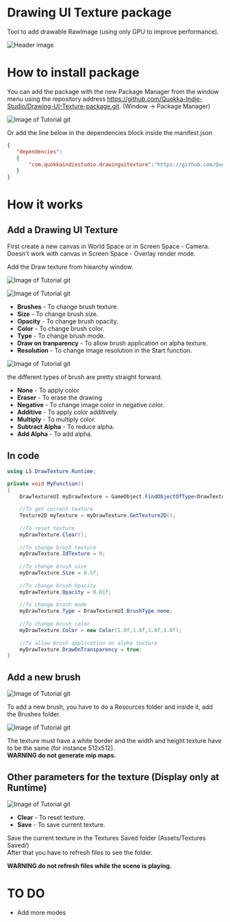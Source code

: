 # Drawing UI Texture package
 Tool to add drawable RawImage (using only GPU to improve performance).
 
![Header image](https://github.com/Quokka-Indie-Studio/Drawing-UI-Texture-package/blob/main/Images/header.gif)
 
# How to install package
You can add the package with the new Package Manager from the window menu using the repository address https://github.com/Quokka-Indie-Studio/Drawing-UI-Texture-package.git. (Window -> Package Manager)

![Image of Tutorial git](https://github.com/Quokka-Indie-Studio/Drawing-UI-Texture-package/blob/main/Images/gitTuto.png)

Or add the line below in the dependencies block inside the manifest.json

```json
{
   "dependencies": 
   {
       "com.quokkaindiestudio.drawinguitexture":"https://github.com/Quokka-Indie-Studio/Drawing-UI-Texture-package.git"
   }
}
```

# How it works
## Add a Drawing UI Texture 
First create a new canvas in World Space or in Screen Space - Camera.<br>
Doesn't work with canvas in Screen Space - Overlay render mode.<br>

Add the Draw texture from hiearchy window.

![Image of Tutorial git](https://github.com/Quokka-Indie-Studio/Drawing-UI-Texture-package/blob/main/Images/gitTuto1.png)

![Image of Tutorial git](https://github.com/Quokka-Indie-Studio/Drawing-UI-Texture-package/blob/main/Images/gitTuto2.PNG)

* **Brushes** - To change brush texture.
* **Size** - To change brush size.
* **Opacity** - To change brush opacity.
* **Color** - To change brush color.
* **Type** - To change brush mode.
* **Draw on tranparency** - To allow brush application on alpha texture.
* **Resolution** - To change image resolution in the Start function.

![Image of Tutorial git](https://github.com/Quokka-Indie-Studio/Drawing-UI-Texture-package/blob/main/Images/gitTuto6.PNG)

the different types of brush are pretty straight forward.

* **None** - To apply color 
* **Eraser** - To erase the drawing
* **Negative** - To change image color in negative color.
* **Additive** - To apply color additively.
* **Multiply** - To multiply color.
* **Subtract Alpha** - To reduce alpha.
* **Add Alpha** - To add alpha.

## In code

```C#
using LS.DrawTexture.Runtime;

private void MyFunction()
{
    DrawTextureUI myDrawTexture = GameObject.FindObjectOfType<DrawTextureUI>();
    
    //To get current texture
    Texture2D myTexture = myDrawTexture.GetTexture2D();
    
    //To reset texture
    myDrawTexture.Clear();
    
    //To change brush texture
    myDrawTexture.IdTexture = 0;
    
    //To change brush size
    myDrawTexture.Size = 0.5f;
    
    //To change brush Opacity
    myDrawTexture.Opacity = 0.01f;
    
    //To change brush mode
    myDrawTexture.Type = DrawTextureUI.BrushType.none;
    
    //To change brush color
    myDrawTexture.Color = new Color(1.0f,1.0f,1.0f,1.0f);
    
    //To allow brush application on alpha texture
    myDrawTexture.DrawOnTransparency = true;
}
```

## Add a new brush

![Image of Tutorial git](https://github.com/Quokka-Indie-Studio/Drawing-UI-Texture-package/blob/main/Images/gitTuto3.PNG)

To add a new brush, you have to do a Resources folder and inside it, add the Brushes folder.

![Image of Tutorial git](https://github.com/Quokka-Indie-Studio/Drawing-UI-Texture-package/blob/main/Images/gitTuto5.PNG)

The texture must have a white border and the width and height texture have to be the same (for instance 512x512).<br>
**WARNING do not generate mip maps.**

## Other parameters for the texture (Display only at Runtime)

![Image of Tutorial git](https://github.com/Quokka-Indie-Studio/Drawing-UI-Texture-package/blob/main/Images/gitTuto4.PNG)

* **Clear** - To reset texture.
* **Save** - To save current texture.

Save the current texture in the Textures Saved folder (Assets/Textures Saved/)<br>
After that you have to refresh files to see the folder.<br>

**WARNING do not refresh files while the scene is playing.**

# TO DO

* Add more modes

